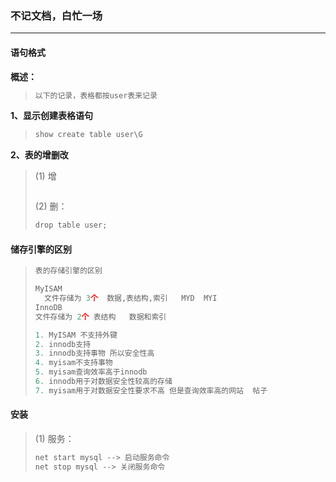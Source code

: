 ### 不记文档，白忙一场

------

#### 语句格式

**概述：**

> ```python
> 以下的记录，表格都按user表来记录
> ```

**1、显示创建表格语句**

> ```python
> show create table user\G
> ```

**2、表的增删改**

> (1) 增
>
> ```python
> 
> ```
>
> (2) 删：
>
> ```python
> drop table user;
> ```
>
> 

#### 储存引擎的区别

> ```python
> 表的存储引擎的区别
> 
> MyISAM
>   文件存储为 3个  数据,表结构,索引   MYD  MYI
> InnoDB
> 文件存储为 2个 表结构   数据和索引
> 
> 1. MyISAM 不支持外键
> 2. innodb支持
> 3. innodb支持事物 所以安全性高
> 4. myisam不支持事物
> 5. myisam查询效率高于innodb
> 6. innodb用于对数据安全性较高的存储
> 7. myisam用于对数据安全性要求不高 但是查询效率高的网站  帖子
> ```
>

#### 安装

> (1) 服务：
>
> ```python
> net start mysql --> 启动服务命令
> net stop mysql --> 关闭服务命令
> ```
>